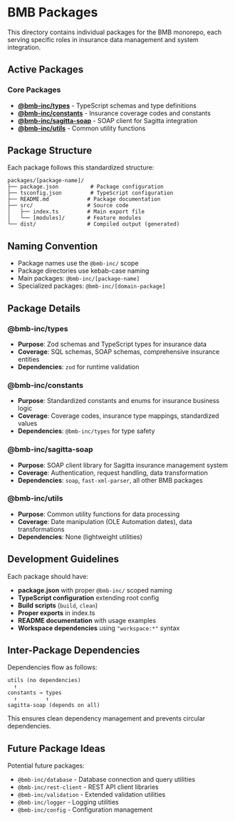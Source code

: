 # BMB Packages

This directory contains individual packages for the BMB monorepo, each serving specific roles in insurance data management and system integration.

## Active Packages

### Core Packages

- **[@bmb-inc/types](./types/)** - TypeScript schemas and type definitions
- **[@bmb-inc/constants](./constants/)** - Insurance coverage codes and constants  
- **[@bmb-inc/sagitta-soap](./sagitta-soap/)** - SOAP client for Sagitta integration
- **[@bmb-inc/utils](./utils/)** - Common utility functions

## Package Structure

Each package follows this standardized structure:

```
packages/[package-name]/
├── package.json          # Package configuration
├── tsconfig.json         # TypeScript configuration
├── README.md            # Package documentation
├── src/                 # Source code
│   ├── index.ts         # Main export file
│   └── [modules]/       # Feature modules
└── dist/                # Compiled output (generated)
```

## Naming Convention

- Package names use the `@bmb-inc/` scope
- Package directories use kebab-case naming
- Main packages: `@bmb-inc/[package-name]`
- Specialized packages: `@bmb-inc/[domain-package]`

## Package Details

### @bmb-inc/types
- **Purpose**: Zod schemas and TypeScript types for insurance data
- **Coverage**: SQL schemas, SOAP schemas, comprehensive insurance entities
- **Dependencies**: `zod` for runtime validation

### @bmb-inc/constants  
- **Purpose**: Standardized constants and enums for insurance business logic
- **Coverage**: Coverage codes, insurance type mappings, standardized values
- **Dependencies**: `@bmb-inc/types` for type safety

### @bmb-inc/sagitta-soap
- **Purpose**: SOAP client library for Sagitta insurance management system
- **Coverage**: Authentication, request handling, data transformation
- **Dependencies**: `soap`, `fast-xml-parser`, all other BMB packages

### @bmb-inc/utils
- **Purpose**: Common utility functions for data processing
- **Coverage**: Date manipulation (OLE Automation dates), data transformations
- **Dependencies**: None (lightweight utilities)

## Development Guidelines

Each package should have:
- **package.json** with proper `@bmb-inc/` scoped naming
- **TypeScript configuration** extending root config
- **Build scripts** (`build`, `clean`)
- **Proper exports** in index.ts
- **README documentation** with usage examples
- **Workspace dependencies** using `"workspace:*"` syntax

## Inter-Package Dependencies

Dependencies flow as follows:
```
utils (no dependencies)
  ↑
constants → types
  ↑         ↑
sagitta-soap (depends on all)
```

This ensures clean dependency management and prevents circular dependencies.

## Future Package Ideas

Potential future packages:
- `@bmb-inc/database` - Database connection and query utilities
- `@bmb-inc/rest-client` - REST API client libraries
- `@bmb-inc/validation` - Extended validation utilities
- `@bmb-inc/logger` - Logging utilities
- `@bmb-inc/config` - Configuration management 